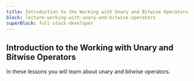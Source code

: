 ```yaml
---
title: Introduction to the Working with Unary and Bitwise Operators
block: lecture-working-with-unary-and-bitwise-operators
superBlock: full-stack-developer
---
```


## Introduction to the Working with Unary and Bitwise Operators

In these lessons you will learn about unary and bitwise operators.
